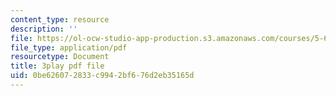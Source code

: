 ```yaml
---
content_type: resource
description: ''
file: https://ol-ocw-studio-app-production.s3.amazonaws.com/courses/5-60-thermodynamics-kinetics-spring-2008/0be626072833c9942bf676d2eb35165d_Q7mrSQkSB9U.pdf
file_type: application/pdf
resourcetype: Document
title: 3play pdf file
uid: 0be62607-2833-c994-2bf6-76d2eb35165d
---
```

